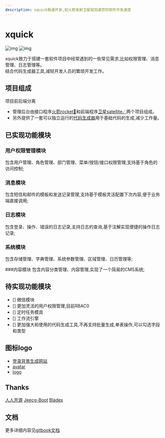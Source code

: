 ```yaml
---
description: xquick极速开发,如火箭发射卫星般加速您的软件开发速度
---
```


# xquick
![img](https://cdn4.iconfinder.com/data/icons/space-and-astronomy-1/800/rocket-128.png)
![img](https://cdn4.iconfinder.com/data/icons/space-and-astronomy-1/800/satellite-128.png)

xquick致力于搭建一套软件项目中经常遇到的一些常见需求,比如权限管理、消息管理、日志管理等。     
结合代码生成器工具,减轻开发人员的繁琐开发工作。

## 项目组成
项目前后端分离

* 管理后台由接口程序[火箭rocket🚀](https://github.com/zhangchaoxu/xquick-rocket)和前端程序[卫星satellite☄](https://github.com/zhangchaoxu/xquick-satellite)两个项目组成。
* 另外提供了一套可以独立运行的[代码生成器](https://github.com/zhangchaoxu/xquick-rocket/generator)用于基础代码的生成,减少工作量。

## 已实现功能模块
### 用户权限管理模块
包含用户管理、角色管理、部门管理、菜单/按钮/接口权限管理,支持基于角色的访问控制;

### 消息模块
包含短信和邮件的模板和发送记录管理,支持基于模板灵活配置下次内容,便于业务端直接调用;

### 日志模块
包含登录、操作、错误的日志记录,支持日志的查询,基于注解实现便捷的操作日志记录;

### 系统模块
包含存储管理、字典管理、系统参数管理、区域管理、日历管理等;

###内容模块
包含内容分类管理、内容管理,实现了一个简易的CMS系统;

## 待实现功能模块
* [] 微信模块
* [] 更加灵活的用户权限管理,目前RBAC0
* [] 定时任务模具
* [] 工作流引擎
* [] 更加强大和使用的代码生成工具,不再支持批量生成,单表操作,可以勾选字段和类型

## 图标logo
* [登录背景生成网站](https://trianglify.io)
* [avatar](https://www.iconfinder.com/iconsets/business-avatar-1)
* [logo](https://www.iconfinder.com/icons/2120156/astronaut_astronomy_rocket_science_space_icon)

## Thanks
 [人人开源](https://www.renren.io/)
 [Jeecg-Boot](http://www.jeecg.com/)
 [Bladex](https://bladex.vip/#/)

## 文档 
更多详细内容见[gitbook文档](https://zhangchaoxu.gitbook.io/xquick/)